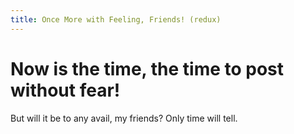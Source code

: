 ```yaml
---
title: Once More with Feeling, Friends! (redux)
---
```

# Now is the time, the time to post without fear!

But will it be to any avail, my friends? Only time will tell.
